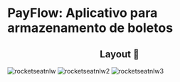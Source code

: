 # PayFlow: Aplicativo para armazenamento de boletos

<h2 align="center">Layout 🎨</h2>

![rocketseatnlw](https://user-images.githubusercontent.com/45825131/123521760-0eafc600-d68f-11eb-8bb6-0bf9541bb27b.jpg)
![rocketseatnlw2](https://user-images.githubusercontent.com/45825131/123521446-1e2e0f80-d68d-11eb-9771-da314c0a4125.jpg)
![rocketseatnlw3](https://user-images.githubusercontent.com/45825131/123521490-4ddd1780-d68d-11eb-8aed-a20faddeb153.jpg)

